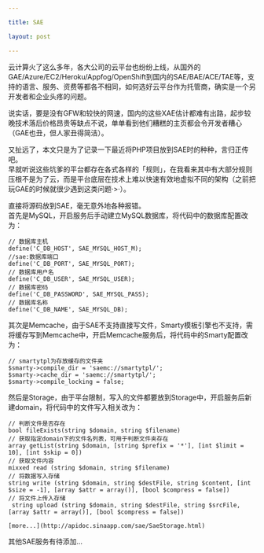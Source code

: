 ```yaml
---

title: SAE

layout: post

---
```

云计算火了这么多年，各大公司的云平台也纷纷上线，从国外的GAE/Azure/EC2/Heroku/Appfog/OpenShift到国内的SAE/BAE/ACE/TAE等，支持的语言、服务、资费等都各不相同，如何选好云平台作为托管商，确实是一个另开发者和企业头疼的问题。

说实话，要是没有GFW和较快的网速，国内的这些XAE估计都难有出路，起步较晚技术落后价格昂贵等缺点不说，单单看到他们糟糕的主页都会令开发者糟心（GAE也丑，但人家丑得简洁）。

又扯远了，本文只是为了记录一下最近将PHP项目放到SAE时的种种，言归正传吧。  
早就听说这些坑爹的平台都存在各式各样的「规则」，在我看来其中有大部分规则压根不是为了云，而是平台底层在技术上难以快速有效地虚拟不同的架构（之前把玩GAE的时候就很少遇到这类问题·>·）。

直接将源码放到SAE，毫无意外地各种报错。  
首先是MySQL，开启服务后手动建立MySQL数据库，将代码中的数据库配置改为：
```
// 数据库主机
define('C_DB_HOST', SAE_MYSQL_HOST_M);
//sae:数据库端口
define('C_DB_PORT', SAE_MYSQL_PORT);
// 数据库用户名
define('C_DB_USER', SAE_MYSQL_USER);
// 数据库密码
define('C_DB_PASSWORD', SAE_MYSQL_PASS);
// 数据库名称
define('C_DB_NAME', SAE_MYSQL_DB);
```

其次是Memcache，由于SAE不支持直接写文件，Smarty模板引擎也不支持，需将缓存写到Memcache中，开启Memcache服务后，将代码中的Smarty配置改为：
```
// smartytpl为存放缓存的文件夹
$smarty->compile_dir = 'saemc://smartytpl/';
$smarty->cache_dir = 'saemc://smartytpl/';
$smarty->compile_locking = false;
```

然后是Storage，由于平台限制，写入的文件都要放到Storage中，开启服务后新建domain，将代码中的文件写入相关改为：
```
// 判断文件是否存在
bool fileExists(string $domain, string $filename)
// 获取指定domain下的文件名列表，可用于判断文件夹存在
array getList(string $domain, [string $prefix = '*'], [int $limit = 10], [int $skip = 0])
// 获取文件内容
mixxed read (string $domain, string $filename)
// 将数据写入存储
string write (string $domain, string $destFile, string $content, [int $size = -1], [array $attr = array()], [bool $compress = false])
// 将文件上传入存储
 string upload (string $domain, string $destFile, string $srcFile, [array $attr = array()], [bool $compress = false])

[more...](http://apidoc.sinaapp.com/sae/SaeStorage.html)
```

其他SAE服务有待添加...